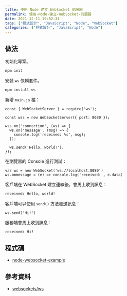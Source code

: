 ```yaml
---
title: 使用 Node 建立 WebSocket 伺服器
permalink: 使用-Node-建立-WebSocket-伺服器
date: 2021-12-11 19:52:31
tags: ["程式設計", "JavaScript", "Node", "WebSocket"]
categories: ["程式設計", "JavaScript", "Node"]
---
```


## 做法

初始化專案。

```BASH
npm init
```

安裝 `ws` 依賴套件。

```BASH
npm install ws
```

新增 `main.js` 檔：

```JS
const { WebSocketServer } = require('ws');

const wss = new WebSocketServer({ port: 8080 });

wss.on('connection', (ws) => {
  ws.on('message', (msg) => {
    console.log('received: %s', msg);
  });

  ws.send('Hello, world!');
});
```

在瀏覽器的 Console 進行測試：

```JS
var ws = new WebSocket('ws://localhost:8080')
ws.onmessage = (e) => console.log('received:', e.data)
```

客戶端在 WebSocket 建立連線後，會馬上收到訊息：

```BASH
received: Hello, world!
```

客戶端可以使用 `send()` 方法發送訊息：

```JS
ws.send('Hi!')
```

服務端會馬上收到訊息：

```BASH
received: Hi!
```

## 程式碼

- [node-websocket-example](https://github.com/memochou1993/node-websocket-example)

## 參考資料

- [websockets/ws](https://github.com/websockets/ws)
